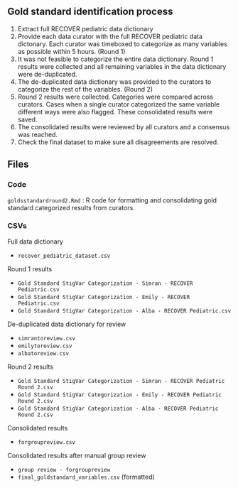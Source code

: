 

## Gold standard identification process
1. Extract full RECOVER pediatric data dictionary
2. Provide each data curator with the full RECOVER pediatric data dictonary. Each curator was timeboxed to categorize as many variables as possible within 5 hours. (Round 1)
3. It was not feasible to categorize the entire data dictionary. Round 1 results were collected and all remaining variables in the data dictionary were de-duplicated. 
4. The de-duplicated data dictionary was provided to the curators to categorize the rest of the variables. (Round 2)
5. Round 2 results were collected. Categories were compared across curators. Cases when a single curator categorized the same variable different ways were also flagged. These consolidated results were saved.
6. The consolidated results were reviewed by all curators and a consensus was reached. 
7. Check the final dataset to make sure all disagreements are resolved. 


## Files

### Code
`goldsstandardround2.Rmd` : R code for formatting and consolidating gold standard categorized results from curators.

### CSVs

Full data dictionary
- `recover_pediatric_dataset.csv`

Round 1 results 
- `Gold Standard StigVar Categorization - Simran - RECOVER Pediatric.csv`
- `Gold Standard StigVar Categorization - Emily - RECOVER Pediatric.csv`
- `Gold Standard StigVar Categorization - Alba - RECOVER Pediatric.csv`

De-duplicated data dictionary for review
- `simrantoreview.csv`
- `emilytoreview.csv`
- `albatoreview.csv`

Round 2 results
- `Gold Standard StigVar Categorization - Simran - RECOVER Pediatric Round 2.csv`
- `Gold Standard StigVar Categorization - Emily - RECOVER Pediatric Round 2.csv`
- `Gold Standard StigVar Categorization - Alba - RECOVER Pediatric Round 2.csv`

Consolidated results
- `forgroupreview.csv`

Consolidated results after manual group review
- `group review - forgroupreview`
- `final_goldstandard_variables.csv` (formatted)



